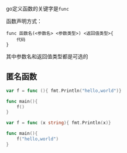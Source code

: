 go定义函数的关键字是`func`

函数声明方式：

```
func 函数名(<参数名> <参数类型>) <返回值类型>{
	代码
}
```

其中参数名和返回值类型都是可选的





## 匿名函数

```go
var f = func (){ fmt.Println("hello,world")}

func main(){
	f()
}
```

```go
var f = func (x string){ fmt.Println(x)}

func main(){
	f("hello,world")
}
```

